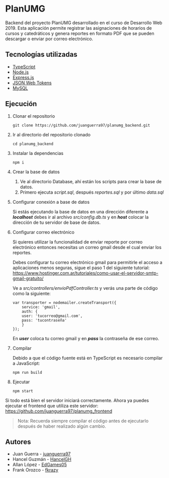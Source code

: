 # PlanUMG

Backend del proyecto PlanUMG desarrollado en el curso de Desarrollo Web 2019. Esta aplicación permite registrar las asignaciones de horarios de cursos y catedráticos y genera reportes en formato PDF que se pueden descargar o enviar por correo electrónico.

## Tecnolog&iacute;as utilizadas

- [TypeScript](https://www.typescriptlang.org/)
- [Node.js](https://nodejs.org/)
- [Express.js](https://expressjs.com/)
- [JSON Web Tokens](https://jwt.io/)
- [MySQL](https://www.mysql.com/)

## Ejecuci&oacute;n

1. Clonar el repositorio
    ```
    git clone https://github.com/juanguerra97/planumg_backend.git
    ```
1. Ir al directorio del repositorio clonado
    ```
    cd planumg_backend
    ```
1. Instalar la dependencias
    ```
    npm i
    ```
1. Crear la base de datos
    1. Ve al directorio Database, ah&iacute; est&aacute;n los scripts para crear la base de datos.
    1. Primero ejecuta *script.sql*, despu&eacute;s *reportes.sql* y por &uacute;ltimo *data.sql* 
    
1. Configurar conexi&oacute;n a base de datos
   
   Si est&aacute;s ejecutando la base de datos en una direcci&oacute;n diferente a ***localhost*** debes ir al archivo *src/config.db.ts* y en ***host*** colocar la direcci&oacute;n de tu servidor de base de datos.

1. Configurar correo electr&oacute;nico

    Si quieres utilizar la funcionalidad de enviar reporte por correo electr&oacute;nico entonces necesitas un correo gmail desde el cual enviar los reportes.
    
    Debes configurar tu correo electr&oacute;nico gmail para permitirle el acceso a aplicaciones menos seguras, sigue el paso 1 del siguiente tutorial: https://www.hostinger.com.ar/tutoriales/como-usar-el-servidor-smtp-gmail-gratuito/
    
    Ve a *src/controllers/envioPdfController.ts* y ver&aacute;s una parte de c&oacute;digo como la siguiente:
    ```
    var transporter = nodemailer.createTransport({
        service: 'gmail',
        auth: {
        user: 'tucorreo@gmail.com',
        pass: 'tucontraseña'
        }
    });
    ```
    En ***user*** coloca tu correo gmail y en ***pass*** la contrase&ntilde;a de ese correo.
    
1. Compilar
    
    Debido a que el c&oacute;digo fuente est&aacute; en TypeScript es necesario compilar a JavaScript:
    ```
    npm run build
    ```
1. Ejecutar
    ```
    npm start
    ```
    
Si todo est&aacute; bien el servidor iniciar&aacute; correctamente. Ahora ya puedes ejecutar el frontend que utiliza este servidor: https://github.com/juanguerra97/planumg_frontend

> Nota: Recuerda siempre compilar el c&oacute;digo antes de ejecutarlo despu&eacute;s de haber realizado alg&uacute;n cambio.


## Autores

- Juan Guerra - [juanguerra97](https://github.com/juanguerra97)
- Hancel Guzm&aacute;n - [HancelGH](https://github.com/HancelGH)
- Allan L&oacute;pez - [EdGames05](https://github.com/EdGames05)
- Frank Orozco - [fkrazy](https://github.com/fkrazy)
